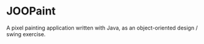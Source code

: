 JOOPaint
========

A pixel painting application written with Java, as an object-oriented design / swing exercise. 
